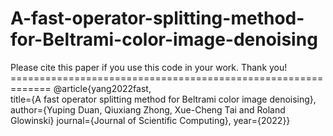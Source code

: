 # A-fast-operator-splitting-method-for-Beltrami-color-image-denoising
Please cite this paper if you use this code in your work. Thank you!  ============================================================= 
@article{yang2022fast,  
title={A fast operator splitting method for Beltrami color image denoising},   
author={Yuping Duan, Qiuxiang Zhong, Xue-Cheng Tai and Roland Glowinski} 
journal={Journal of Scientific Computing},
year={2022}}
